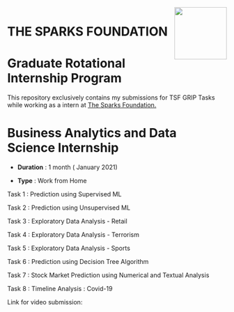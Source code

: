 <img align = right height = 120 width = 120 src = https://www.thesparksfoundationsingapore.org/images/logo_small.png>

# THE SPARKS FOUNDATION                                                              

# Graduate Rotational Internship Program

This repository exclusively contains my submissions for TSF GRIP Tasks while working as a intern at [The Sparks Foundation.](https://www.thesparksfoundationsingapore.org/)

# Business Analytics and Data Science Internship

- **Duration** : 1 month ( January 2021)

- **Type** : Work from Home

Task 1 : Prediction using Supervised ML

Task 2 : Prediction using Unsupervised ML

Task 3 : Exploratory Data Analysis - Retail

Task 4 : Exploratory Data Analysis - Terrorism

Task 5 : Exploratory Data Analysis - Sports

Task 6 : Prediction using Decision Tree Algorithm

Task 7 : Stock Market Prediction using Numerical and Textual Analysis

Task 8 : Timeline Analysis : Covid-19


Link for video submission: 
